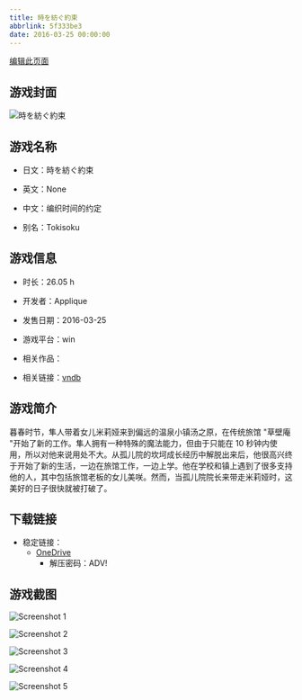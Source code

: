 ```yaml
---
title: 時を紡ぐ約束
abbrlink: 5f333be3
date: 2016-03-25 00:00:00
---
```

[编辑此页面](https://github.com/ACG-3/ADV3-source/blob/main/source/_posts/games/%E6%99%82%E3%82%92%E7%B4%A1%E3%81%90%E7%B4%84%E6%9D%9F.md)

## 游戏封面

![時を紡ぐ約束](https://pan.timero.xyz/d/onedrive/img_lib_001/%E6%99%82%E3%82%92%E7%B4%A1%E3%81%90%E7%B4%84%E6%9D%9F_cover.avif)


## 游戏名称

- 日文：時を紡ぐ約束
- 英文：None
- 中文：编织时间的约定

- 别名：Tokisoku


## 游戏信息

- 时长：26.05 h
- 开发者：Applique
- 发售日期：2016-03-25
- 游戏平台：win
- 相关作品：

- 相关链接：[vndb](https://vndb.org/v18651)


## 游戏简介

暮春时节，隼人带着女儿米莉娅来到偏远的温泉小镇汤之原，在传统旅馆 "草壁庵 "开始了新的工作。隼人拥有一种特殊的魔法能力，但由于只能在 10 秒钟内使用，所以对他来说用处不大。从孤儿院的坎坷成长经历中解脱出来后，他很高兴终于开始了新的生活，一边在旅馆工作，一边上学。他在学校和镇上遇到了很多支持他的人，其中包括旅馆老板的女儿美咲。然而，当孤儿院院长来带走米莉娅时，这美好的日子很快就被打破了。




## 下载链接

- 稳定链接：
    - [OneDrive](https://pan.timero.xyz/onedrive/adv_lib_001/%E6%99%82%E3%82%92%E7%B4%A1%E3%81%90%E7%B4%84%E6%9D%9F)
        - 解压密码：ADV!



## 游戏截图


![Screenshot 1](https://pan.timero.xyz/d/onedrive/img_lib_001/%E6%99%82%E3%82%92%E7%B4%A1%E3%81%90%E7%B4%84%E6%9D%9F_Screenshot_1.avif)

![Screenshot 2](https://pan.timero.xyz/d/onedrive/img_lib_001/%E6%99%82%E3%82%92%E7%B4%A1%E3%81%90%E7%B4%84%E6%9D%9F_Screenshot_2.avif)

![Screenshot 3](https://pan.timero.xyz/d/onedrive/img_lib_001/%E6%99%82%E3%82%92%E7%B4%A1%E3%81%90%E7%B4%84%E6%9D%9F_Screenshot_3.avif)

![Screenshot 4](https://pan.timero.xyz/d/onedrive/img_lib_001/%E6%99%82%E3%82%92%E7%B4%A1%E3%81%90%E7%B4%84%E6%9D%9F_Screenshot_4.avif)

![Screenshot 5](https://pan.timero.xyz/d/onedrive/img_lib_001/%E6%99%82%E3%82%92%E7%B4%A1%E3%81%90%E7%B4%84%E6%9D%9F_Screenshot_5.avif)

